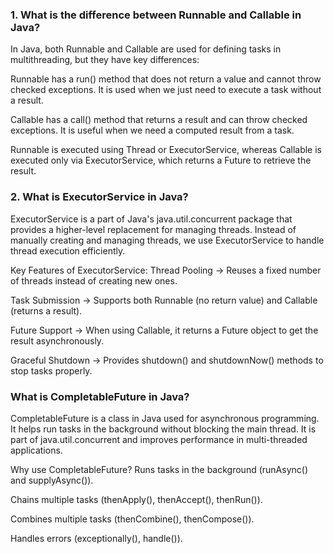 ### 1. What is the difference between Runnable and Callable in Java?
In Java, both Runnable and Callable are used for defining tasks in multithreading, but they have key differences:

Runnable has a run() method that does not return a value and cannot throw checked exceptions. It is used when we just need to execute a task without a result.

Callable has a call() method that returns a result and can throw checked exceptions. It is useful when we need a computed result from a task.

Runnable is executed using Thread or ExecutorService, whereas Callable is executed only via ExecutorService, which returns a Future to retrieve the result.

### 2. What is ExecutorService in Java?
ExecutorService is a part of Java's java.util.concurrent package that provides a higher-level replacement for managing threads. 
Instead of manually creating and managing threads, we use ExecutorService to handle thread execution efficiently.

Key Features of ExecutorService:
Thread Pooling → Reuses a fixed number of threads instead of creating new ones.

Task Submission → Supports both Runnable (no return value) and Callable (returns a result).

Future Support → When using Callable, it returns a Future object to get the result asynchronously.

Graceful Shutdown → Provides shutdown() and shutdownNow() methods to stop tasks properly.

### What is CompletableFuture in Java?
CompletableFuture is a class in Java used for asynchronous programming. 
It helps run tasks in the background without blocking the main thread. 
It is part of java.util.concurrent and improves performance in multi-threaded applications.

Why use CompletableFuture?
Runs tasks in the background (runAsync() and supplyAsync()).

Chains multiple tasks (thenApply(), thenAccept(), thenRun()).

Combines multiple tasks (thenCombine(), thenCompose()).

Handles errors (exceptionally(), handle()).

